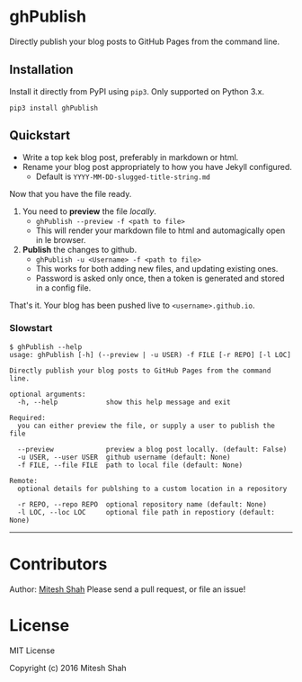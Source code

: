 # ghPublish

Directly publish your blog posts to GitHub Pages from the command line.

## Installation

Install it directly from PyPI using `pip3`. Only supported on Python 3.x.

`pip3 install ghPublish`

## Quickstart

- Write a top kek blog post, preferably in markdown or html.
- Rename your blog post appropriately to how you have Jekyll configured.
    - Default is `YYYY-MM-DD-slugged-title-string.md`

Now that you have the file ready.

1. You need to **preview** the file *locally*.
    - `ghPublish --preview -f <path to file>`
    - This will render your markdown file to html and automagically open in le browser.
2. **Publish** the changes to github.
    - `ghPublish -u <Username> -f <path to file>`
    - This works for both adding new files, and updating existing ones.
    - Password is asked only once, then a token is generated and stored in a config file.

That's it. Your blog has been pushed live to `<username>.github.io`.

### Slowstart

```
$ ghPublish --help
usage: ghPublish [-h] (--preview | -u USER) -f FILE [-r REPO] [-l LOC]

Directly publish your blog posts to GitHub Pages from the command line.

optional arguments:
  -h, --help            show this help message and exit

Required:
  you can either preview the file, or supply a user to publish the file

  --preview             preview a blog post locally. (default: False)
  -u USER, --user USER  github username (default: None)
  -f FILE, --file FILE  path to local file (default: None)

Remote:
  optional details for publshing to a custom location in a repository

  -r REPO, --repo REPO  optional repository name (default: None)
  -l LOC, --loc LOC     optional file path in repostiory (default: None)
```

---

# Contributors

Author: [Mitesh Shah](http://miteshshah.com)
Please send a pull request, or file an issue!

# License

MIT License

Copyright (c) 2016 Mitesh Shah
